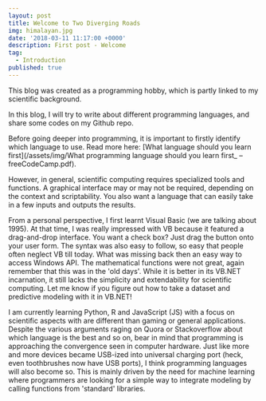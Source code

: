 ```yaml
---
layout: post
title: Welcome to Two Diverging Roads
img: himalayan.jpg
date: '2018-03-11 11:17:00 +0000'
description: First post - Welcome
tag:
  - Introduction
published: true
---
```

This blog was created as a programming hobby, which is partly linked to my scientific background.

In this blog, I will try to write about different programming languages, and share some codes on my Github repo.

Before going deeper into programming, it is important to firstly identify which language to use. Read more here: [What language should you learn first](/assets/img/What programming language should you learn first_ – freeCodeCamp.pdf).

However, in general, scientific computing requires specialized tools and functions. A graphical interface may or may not be required, depending on the context and scriptability. You also want a language that can easily take in a few inputs and outputs the results.

From a personal perspective, I first learnt Visual Basic (we are talking about 1995). At that time, I was really impressed with VB because it featured a drag-and-drop interface. You want a check box? Just drag the button onto your user form. The syntax was also easy to follow, so easy that people often neglect VB till today. What was missing back then an easy way to access Windows API. The mathematical functions were not great, again remember that this was in the 'old days'. While it is better in its VB.NET incarnation, it still lacks the simplicity and extendability for scientific computing. Let me know if you figure out how to take a dataset and predictive modeling with it in VB.NET!

I am currently learning Python, R and JavaScript (JS) with a focus on scientific aspects with are different than gaming or general applications. Despite the various arguments raging on Quora or Stackoverflow about which language is the best and so on, bear in mind that programming is approaching the convergence seen in computer hardware. Just like more and more devices became USB-ized into universal charging port (heck, even toothbrushes now have USB ports), I think programming languages will also become so. This is mainly driven by the need for machine learning where programmers are looking for a simple way to integrate modeling by calling functions from 'standard' libraries.
